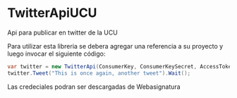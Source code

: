 # TwitterApiUCU
Api para publicar en twitter de la UCU

Para utilizar esta libreria se debera agregar una referencia a su proyecto y luego invocar el siguiente código:

```c#
var twitter = new TwitterApi(ConsumerKey, ConsumerKeySecret, AccessToken, AccessTokenSecret);
twitter.Tweet("This is once again, another tweet").Wait();
```

Las credeciales podran ser descargadas de Webasignatura
